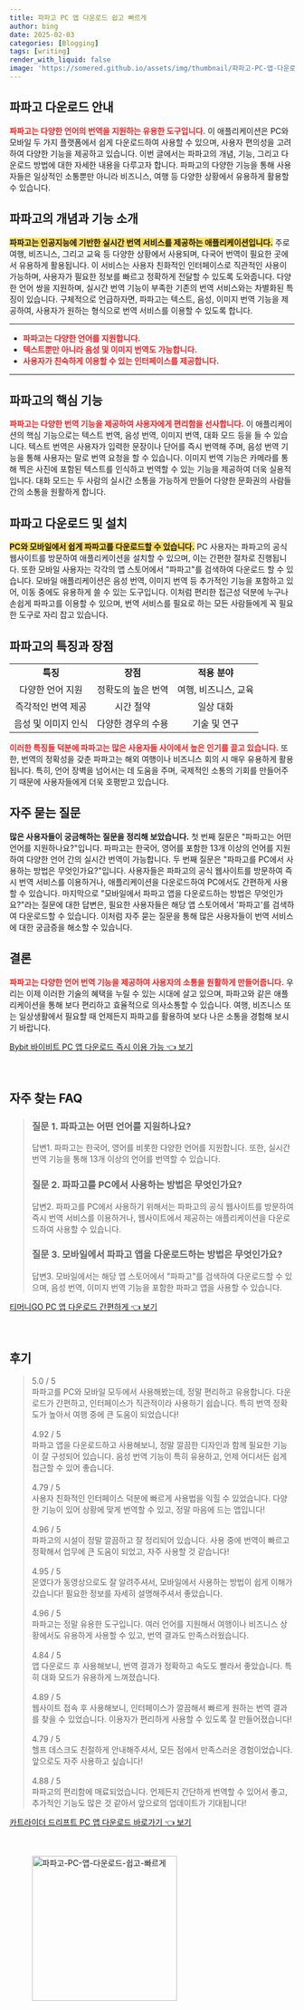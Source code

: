 ```yaml
---
title: 파파고 PC 앱 다운로드 쉽고 빠르게
author: bing
date: 2025-02-03
categories: [Blogging]
tags: [writing]
render_with_liquid: false
image: 'https://somered.github.io/assets/img/thumbnail/파파고-PC-앱-다운로드-쉽고-빠르게.webp'
---
```



<h2 id='파파고_다운로드_안내'>파파고 다운로드 안내</h2>

<p><b><span style="color: #ee2323;">파파고는 다양한 언어의 번역을 지원하는 유용한 도구입니다.</span></b> 이 애플리케이션은 PC와 모바일 두 가지 플랫폼에서 쉽게 다운로드하여 사용할 수 있으며, 사용자 편의성을 고려하여 다양한 기능을 제공하고 있습니다. 이번 글에서는 파파고의 개념, 기능, 그리고 다운로드 방법에 대한 자세한 내용을 다루고자 합니다. 파파고의 다양한 기능을 통해 사용자들은 일상적인 소통뿐만 아니라 비즈니스, 여행 등 다양한 상황에서 유용하게 활용할 수 있습니다.</p>

<h2 id='파파고의_개념과_기능_소개'>파파고의 개념과 기능 소개</h2>

<p><b><span style="background-color: #ffe066;">파파고는 인공지능에 기반한 실시간 번역 서비스를 제공하는 애플리케이션입니다.</span></b> 주로 여행, 비즈니스, 그리고 교육 등 다양한 상황에서 사용되며, 다국어 번역이 필요한 곳에서 유용하게 활용됩니다. 이 서비스는 사용자 친화적인 인터페이스로 직관적인 사용이 가능하며, 사용자가 필요한 정보를 빠르고 정확하게 전달할 수 있도록 도와줍니다. 다양한 언어 쌍을 지원하며, 실시간 번역 기능이 부족한 기존의 번역 서비스와는 차별화된 특징이 있습니다. 구체적으로 언급하자면, 파파고는 텍스트, 음성, 이미지 번역 기능을 제공하여, 사용자가 원하는 형식으로 번역 서비스를 이용할 수 있도록 합니다.</p>

<hr />

<ul>
    <li><b><span style="color: #ee2323;">파파고는 다양한 언어를 지원합니다.</span></b></li>
    <li><b><span style="color: #ee2323;">텍스트뿐만 아니라 음성 및 이미지 번역도 가능합니다.</span></b></li>
    <li><b><span style="color: #ee2323;">사용자가 친숙하게 이용할 수 있는 인터페이스를 제공합니다.</span></b></li>
</ul>

<hr />

<h2 id='파파고의_핵심_기능'>파파고의 핵심 기능</h2>

<p><b><span style="color: #ee2323;">파파고는 다양한 번역 기능을 제공하여 사용자에게 편리함을 선사합니다.</span></b> 이 애플리케이션의 핵심 기능으로는 텍스트 번역, 음성 번역, 이미지 번역, 대화 모드 등을 들 수 있습니다. 텍스트 번역은 사용자가 입력한 문장이나 단어를 즉시 번역해 주며, 음성 번역 기능을 통해 사용자는 말로 번역 요청을 할 수 있습니다. 이미지 번역 기능은 카메라를 통해 찍은 사진에 포함된 텍스트를 인식하고 번역할 수 있는 기능을 제공하여 더욱 실용적입니다. 대화 모드는 두 사람의 실시간 소통을 가능하게 만들어 다양한 문화권의 사람들 간의 소통을 원활하게 합니다.</p>

<h2 id='파파고_다운로드_및_설치'>파파고 다운로드 및 설치</h2>

<p><b><span style="background-color: #ffe066;">PC와 모바일에서 쉽게 파파고를 다운로드할 수 있습니다.</span></b> PC 사용자는 파파고의 공식 웹사이트를 방문하여 애플리케이션을 설치할 수 있으며, 이는 간편한 절차로 진행됩니다. 또한 모바일 사용자는 각각의 앱 스토어에서 "파파고"를 검색하여 다운로드 할 수 있습니다. 모바일 애플리케이션은 음성 번역, 이미지 번역 등 추가적인 기능을 포함하고 있어, 이동 중에도 유용하게 쓸 수 있는 도구입니다. 이처럼 편리한 접근성 덕분에 누구나 손쉽게 파파고를 이용할 수 있으며, 번역 서비스를 필요로 하는 모든 사람들에게 꼭 필요한 도구로 자리 잡고 있습니다.</p>

<h2 id='파파고의_특징과_장점'>파파고의 특징과 장점</h2>

<table>
    <tr>
        <td style="text-align: center; height: 17px;"><b>특징</b></td>
        <td style="text-align: center; height: 17px;"><b>장점</b></td>
        <td style="text-align: center; height: 17px;"><b>적용 분야</b></td>
    </tr>
    <tr>
        <td style="text-align: center; height: 17px;">다양한 언어 지원</td>
        <td style="text-align: center; height: 17px;">정확도의 높은 번역</td>
        <td style="text-align: center; height: 17px;">여행, 비즈니스, 교육</td>
    </tr>
    <tr>
        <td style="text-align: center; height: 17px;">즉각적인 번역 제공</td>
        <td style="text-align: center; height: 17px;">시간 절약</td>
        <td style="text-align: center; height: 17px;">일상 대화</td>
    </tr>
    <tr>
        <td style="text-align: center; height: 17px;">음성 및 이미지 인식</td>
        <td style="text-align: center; height: 17px;">다양한 경우의 수용</td>
        <td style="text-align: center; height: 17px;">기술 및 연구</td>
    </tr>
</table>

<p><b><span style="color: #ee2323;">이러한 특징들 덕분에 파파고는 많은 사용자들 사이에서 높은 인기를 끌고 있습니다.</span></b> 또한, 번역의 정확성을 갖춘 파파고는 해외 여행이나 비즈니스 회의 시 매우 유용하게 활용됩니다. 특히, 언어 장벽을 넘어서는 데 도움을 주며, 국제적인 소통의 기회를 만들어주기 때문에 사용자들에게 더욱 호평받고 있습니다.</p>

<h2 id='자주_묻는_질문'>자주 묻는 질문</h2>

<p><b><span class="ee2323;">많은 사용자들이 궁금해하는 질문을 정리해 보았습니다.</span></b> 첫 번째 질문은 "파파고는 어떤 언어를 지원하나요?"입니다. 파파고는 한국어, 영어를 포함한 13개 이상의 언어를 지원하여 다양한 언어 간의 실시간 번역이 가능합니다. 두 번째 질문은 "파파고를 PC에서 사용하는 방법은 무엇인가요?"입니다. 사용자들은 파파고의 공식 웹사이트를 방문하여 즉시 번역 서비스를 이용하거나, 애플리케이션을 다운로드하여 PC에서도 간편하게 사용할 수 있습니다. 마지막으로 "모바일에서 파파고 앱을 다운로드하는 방법은 무엇인가요?"라는 질문에 대한 답변은, 필요한 사용자들은 해당 앱 스토어에서 '파파고'를 검색하여 다운로드할 수 있습니다. 이처럼 자주 묻는 질문을 통해 많은 사용자들이 번역 서비스에 대한 궁금증을 해소할 수 있습니다.</p>

<h2 id='결론'>결론</h2>

<p><b><span style="color: #ee2323;">파파고는 다양한 언어 번역 기능을 제공하여 사용자의 소통을 원활하게 만들어줍니다.</span></b> 우리는 이제 이러한 기술의 혜택을 누릴 수 있는 시대에 살고 있으며, 파파고와 같은 애플리케이션을 통해 보다 편리하고 효율적으로 의사소통할 수 있습니다. 여행, 비즈니스 또는 일상생활에서 필요할 때 언제든지 파파고를 활용하여 보다 나은 소통을 경험해 보시기 바랍니다.</p>


<p><a class="click-button" title="Bybit 바이비트 PC 앱 다운로드 즉시 이용 가능" href="https://somered.github.io/posts/Bybit-%EB%B0%94%EC%9D%B4%EB%B9%84%ED%8A%B8-PC-%EC%95%B1-%EB%8B%A4%EC%9A%B4%EB%A1%9C%EB%93%9C-%EC%A6%89%EC%8B%9C-%EC%9D%B4%EC%9A%A9-%EA%B0%80%EB%8A%A5/" rel="dofollow">Bybit 바이비트 PC 앱 다운로드 즉시 이용 가능 👈 보기</a></p><br>
<h2 id='자주_찾는_FAQ'>자주 찾는 FAQ</h2>
<div itemscope="" itemtype="https://schema.org/FAQPage"> 
<blockquote> 
<div itemscope="" itemprop="mainEntity" itemtype="https://schema.org/Question"> 
<h3 itemprop="name">질문 1. 파파고는 어떤 언어를 지원하나요?</h3> 
<div itemscope="" itemprop="acceptedAnswer" itemtype="https://schema.org/Answer"> 
<span itemprop="text"> 
<p>답변1. 파파고는 한국어, 영어를 비롯한 다양한 언어를 지원합니다. 또한, 실시간 번역 기능을 통해 13개 이상의 언어를 번역할 수 있습니다.</p> 
</span> 
</div> 
</div> 

<div itemscope="" itemprop="mainEntity" itemtype="https://schema.org/Question"> 
<h3 itemprop="name">질문 2. 파파고를 PC에서 사용하는 방법은 무엇인가요?</h3> 
<div itemscope="" itemprop="acceptedAnswer" itemtype="https://schema.org/Answer"> 
<span itemprop="text"> 
<p>답변2. 파파고를 PC에서 사용하기 위해서는 파파고의 공식 웹사이트를 방문하여 즉시 번역 서비스를 이용하거나, 웹사이트에서 제공하는 애플리케이션을 다운로드하여 사용할 수 있습니다.</p> 
</span> 
</div> 
</div> 

<div itemscope="" itemprop="mainEntity" itemtype="https://schema.org/Question"> 
<h3 itemprop="name">질문 3. 모바일에서 파파고 앱을 다운로드하는 방법은 무엇인가요?</h3> 
<div itemscope="" itemprop="acceptedAnswer" itemtype="https://schema.org/Answer"> 
<span itemprop="text"> 
<p>답변3. 모바일에서는 해당 앱 스토어에서 "파파고"를 검색하여 다운로드할 수 있으며, 음성 번역, 이미지 번역 기능을 포함한 파파고 앱을 사용할 수 있습니다.</p> 
</span> 
</div> 
</div> 
</blockquote> 
</div>
<p><a class="click-button" title="티머니GO PC 앱 다운로드 간편하게" href="https://somered.github.io/posts/%ED%8B%B0%EB%A8%B8%EB%8B%88GO-PC-%EC%95%B1-%EB%8B%A4%EC%9A%B4%EB%A1%9C%EB%93%9C-%EA%B0%84%ED%8E%B8%ED%95%98%EA%B2%8C/" rel="dofollow">티머니GO PC 앱 다운로드 간편하게 👈 보기</a></p><br>
<h2 id='후기'>후기</h2>
<div itemscope itemtype="https://schema.org/Product">
  <blockquote>
  <div itemprop="review" itemscope itemtype="https://schema.org/Review">
      <div itemprop="reviewRating" itemscope itemtype="https://schema.org/Rating"> <span itemprop="ratingValue">5.0</span> / <span itemprop="bestRating">5</span> </div>
      <span itemprop="reviewBody">파파고를 PC와 모바일 모두에서 사용해봤는데, 정말 편리하고 유용합니다. 다운로드가 간편하고, 인터페이스가 직관적이라 사용하기 쉽습니다. 특히 번역 정확도가 높아서 여행 중에 큰 도움이 되었습니다!</span>
  </div>
  <br>
  <div itemprop="review" itemscope itemtype="https://schema.org/Review">
      <div itemprop="reviewRating" itemscope itemtype="https://schema.org/Rating"> <span itemprop="ratingValue">4.92</span> / <span itemprop="bestRating">5</span> </div>
      <span itemprop="reviewBody">파파고 앱을 다운로드하고 사용해보니, 정말 깔끔한 디자인과 함께 필요한 기능이 잘 구성되어 있습니다. 음성 번역 기능이 특히 유용하고, 언제 어디서든 쉽게 접근할 수 있어 좋습니다.</span>
  </div>
  <br>
  <div itemprop="review" itemscope itemtype="https://schema.org/Review">
      <div itemprop="reviewRating" itemscope itemtype="https://schema.org/Rating"> <span itemprop="ratingValue">4.79</span> / <span itemprop="bestRating">5</span> </div>
      <span itemprop="reviewBody">사용자 친화적인 인터페이스 덕분에 빠르게 사용법을 익힐 수 있었습니다. 다양한 기능이 있어 상황에 맞게 번역할 수 있고, 정말 마음에 드는 앱입니다!</span>
  </div>
  <br>
  <div itemprop="review" itemscope itemtype="https://schema.org/Review">
      <div itemprop="reviewRating" itemscope itemtype="https://schema.org/Rating"> <span itemprop="ratingValue">4.96</span> / <span itemprop="bestRating">5</span> </div>
      <span itemprop="reviewBody">파파고의 시설이 정말 깔끔하고 잘 정리되어 있습니다. 사용 중에 번역이 빠르고 정확해서 업무에 큰 도움이 되었고, 자주 사용할 것 같습니다!</span>
  </div>
  <br>
  <div itemprop="review" itemscope itemtype="https://schema.org/Review">
      <div itemprop="reviewRating" itemscope itemtype="https://schema.org/Rating"> <span itemprop="ratingValue">4.95</span> / <span itemprop="bestRating">5</span> </div>
      <span itemprop="reviewBody">몬였다가 동영상으로도 잘 알려주셔서, 모바일에서 사용하는 방법이 쉽게 이해가 갔습니다! 필요한 정보를 자세히 설명해주셔서 좋았습니다.</span>
  </div>
  <br>
  <div itemprop="review" itemscope itemtype="https://schema.org/Review">
      <div itemprop="reviewRating" itemscope itemtype="https://schema.org/Rating"> <span itemprop="ratingValue">4.96</span> / <span itemprop="bestRating">5</span> </div>
      <span itemprop="reviewBody">파파고는 정말 유용한 도구입니다. 여러 언어를 지원해서 여행이나 비즈니스 상황에서도 유용하게 사용할 수 있고, 번역 결과도 만족스러웠습니다.</span>
  </div>
  <br>
  <div itemprop="review" itemscope itemtype="https://schema.org/Review">
      <div itemprop="reviewRating" itemscope itemtype="https://schema.org/Rating"> <span itemprop="ratingValue">4.84</span> / <span itemprop="bestRating">5</span> </div>
      <span itemprop="reviewBody">앱 다운로드 후 사용해보니, 번역 결과가 정확하고 속도도 빨라서 좋았습니다. 특히 대화 모드가 유용하게 느껴졌습니다.</span>
  </div>
  <br>
  <div itemprop="review" itemscope itemtype="https://schema.org/Review">
      <div itemprop="reviewRating" itemscope itemtype="https://schema.org/Rating"> <span itemprop="ratingValue">4.89</span> / <span itemprop="bestRating">5</span> </div>
      <span itemprop="reviewBody">웹사이트 접속 후 사용해보니, 인터페이스가 깔끔해서 빠르게 원하는 번역 결과를 찾을 수 있었습니다. 이용자가 편리하게 사용할 수 있도록 잘 만들어졌습니다!</span>
  </div>
  <br>
  <div itemprop="review" itemscope itemtype="https://schema.org/Review">
      <div itemprop="reviewRating" itemscope itemtype="https://schema.org/Rating"> <span itemprop="ratingValue">4.79</span> / <span itemprop="bestRating">5</span> </div>
      <span itemprop="reviewBody">헬프 데스크도 친절하게 안내해주셔서, 모든 점에서 만족스러운 경험이었습니다. 앞으로도 자주 사용하고 싶습니다!</span>
  </div>
  <br>
  <div itemprop="review" itemscope itemtype="https://schema.org/Review">
      <div itemprop="reviewRating" itemscope itemtype="https://schema.org/Rating"> <span itemprop="ratingValue">4.88</span> / <span itemprop="bestRating">5</span> </div>
      <span itemprop="reviewBody">파파고의 편리함에 매료되었습니다. 언제든지 간단하게 번역할 수 있어서 좋고, 추가적인 기능도 많은 것 같아서 앞으로의 업데이트가 기대됩니다!</span>
  </div>
  </blockquote>
</div>
<p><a class="click-button" title="카트라이더 드리프트 PC 앱 다운로드 바로가기" href="https://somered.github.io/posts/%EC%B9%B4%ED%8A%B8%EB%9D%BC%EC%9D%B4%EB%8D%94-%EB%93%9C%EB%A6%AC%ED%94%84%ED%8A%B8-PC-%EC%95%B1-%EB%8B%A4%EC%9A%B4%EB%A1%9C%EB%93%9C-%EB%B0%94%EB%A1%9C%EA%B0%80%EA%B8%B0/" rel="dofollow">카트라이더 드리프트 PC 앱 다운로드 바로가기 👈 보기</a></p><br>
<figure class="image"><img src="https://somered.github.io/assets/img/thumbnail/파파고-PC-앱-다운로드-쉽고-빠르게.webp" alt="파파고-PC-앱-다운로드-쉽고-빠르게" width="256" height="256"></figure>